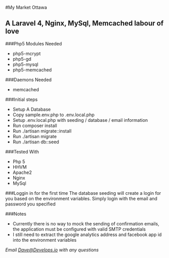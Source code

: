 #My Market Ottawa
## A Laravel 4, Nginx, MySql, Memcached labour of love
###Php5 Modules Needed
* php5-mcrypt
* php5-gd
* php5-mysql
* php5-memcached

###Daemons Needed
* memcached

###Initial steps
* Setup A Database
* Copy sample.env.php to .env.local.php
* Setup .env.local.php with seeding / database / email information
* Run composer install
* Run ./artisan migrate::install
* Run ./artisan migrate 
* Run ./artisan db::seed

###Tested With
* Php 5
* HHVM
* Apache2
* Nginx
* MySql

###Loggin in for the first time
The database seeding will create a login for you based on the environment variables.
Simply login with the email and password you specified

###Notes
* Currently there is no way to mock the sending of confirmation emails, the application must be configured with valid SMTP credentials
* I still need to extract the google analytics address and facebook app id into the environment variables

*Email Dave@Develops.io with any questions*
